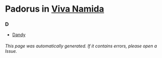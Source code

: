 # Padorus in [Viva Namida](https://myanimelist.net/anime/20613/Viva_Namida)

### D
* [Dandy](https://github.com/shadow578/Project-Padoru/blob/master/table-of-contents/characters/Dandy.md)

###### This page was automatically generated. If it contains errors, please open a Issue.
